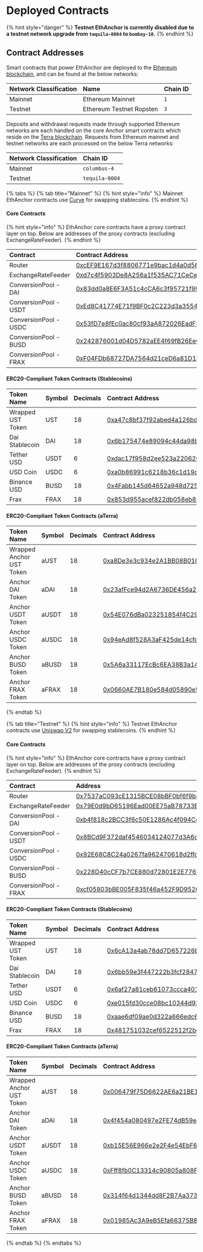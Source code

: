 # Deployed Contracts

{% hint style="danger" %}
**Testnet EthAnchor is currently disabled due to a testnet network upgrade from `tequila-0004` to `bombay-10`.**
{% endhint %}

## Contract Addresses

Smart contracts that power EthAnchor are deployed to the [Ethereum blockchain](https://ethereum.org/en/), and can be found at the below networks:

| Network Classification | Name | Chain ID |
| :--- | :--- | :--- |
| Mainnet | Ethereum Mainnet | `1` |
| Testnet | Ethereum Testnet Ropsten | `3` |

Deposits and withdrawal requests made through supported Ethereum networks are each handled on the core Anchor smart contracts which reside on the [Terra blockchain](https://www.terra.money/). Requests from Ethereum mainnet and testnet networks are each processed on the below Terra networks:

| Network Classification | Chain ID |
| :--- | :--- |
| Mainnet | `columbus-4` |
| Testnet | `tequila-0004` |

{% tabs %}
{% tab title="Mainnet" %}
{% hint style="info" %}
Mainnet EthAnchor contracts use [Curve](https://curve.fi/) for swapping stablecoins.
{% endhint %}

#### Core Contracts

{% hint style="info" %}
EthAnchor core contracts have a proxy contract layer on top. Below are addresses of the proxy contracts \(excluding ExchangeRateFeeder\).
{% endhint %}

| Contract | Contract Address |
| :--- | :--- |
| Router | [0xcEF9E167d3f8806771e9bac1d4a0d568c39a9388](https://etherscan.io/address/0xcEF9E167d3f8806771e9bac1d4a0d568c39a9388) |
| ExchangeRateFeeder | [0xd7c4f5903De8A256a1f535AC71CeCe5750d5197a](https://etherscan.io/address/0xd7c4f5903De8A256a1f535AC71CeCe5750d5197a) |
| ConversionPool - DAI | [0x83dd0a8E6F3A51c4cCA6c3f95721f9926DD9e7E7](https://etherscan.io/address/0x83dd0a8E6F3A51c4cCA6c3f95721f9926DD9e7E7) |
| ConversionPool - USDT | [0xEd8C41774E71f9BF0c2C223d3a3554F496656D16](https://etherscan.io/address/0xEd8C41774E71f9BF0c2C223d3a3554F496656D16) |
| ConversionPool - USDC | [0x53fD7e8fEc0ac80cf93aA872026EadF50cB925f3](https://etherscan.io/address/0x53fD7e8fEc0ac80cf93aA872026EadF50cB925f3) |
| ConversionPool - BUSD | [0x242876001d04D5782aEE4f69fB26Ee6264Cc1d21](https://etherscan.io/address/0x242876001d04D5782aEE4f69fB26Ee6264Cc1d21) |
| ConversionPool - FRAX | [0xF04FDb68727DA7564d21ceD6a81D1b63ff84b047](https://etherscan.io/address/0xF04FDb68727DA7564d21ceD6a81D1b63ff84b047#internaltx) |

#### ERC20-Compliant Token Contracts \(Stablecoins\)

| Token Name | Symbol | Decimals | Contract Address |
| :--- | :--- | :--- | :--- |
| Wrapped UST Token | UST | 18 | [0xa47c8bf37f92abed4a126bda807a7b7498661acd](https://etherscan.io/token/0xa47c8bf37f92abed4a126bda807a7b7498661acd) |
| Dai Stablecoin | DAI | 18 | [0x6b175474e89094c44da98b954eedeac495271d0f](https://etherscan.io/token/0x6b175474e89094c44da98b954eedeac495271d0f) |
| Tether USD | USDT | 6 | [0xdac17f958d2ee523a2206206994597c13d831ec7](https://etherscan.io/token/0xdac17f958d2ee523a2206206994597c13d831ec7) |
| USD Coin | USDC | 6 | [0xa0b86991c6218b36c1d19d4a2e9eb0ce3606eb48](https://etherscan.io/token/0xa0b86991c6218b36c1d19d4a2e9eb0ce3606eb48) |
| Binance USD | BUSD | 18 | [0x4Fabb145d64652a948d72533023f6E7A623C7C53](https://etherscan.io/token/0x4Fabb145d64652a948d72533023f6E7A623C7C53) |
| Frax | FRAX | 18 | [0x853d955acef822db058eb8505911ed77f175b99e](https://etherscan.io/token/0x853d955acef822db058eb8505911ed77f175b99e) |

#### ERC20-Compliant Token Contracts \(aTerra\)

| Token Name | Symbol | Decimals | Contract Address |
| :--- | :--- | :--- | :--- |
| Wrapped Anchor UST Token | aUST | 18 | [0xa8De3e3c934e2A1BB08B010104CcaBBD4D6293ab](https://etherscan.io/token/0xa8De3e3c934e2A1BB08B010104CcaBBD4D6293ab) |
| Anchor DAI Token | aDAI | 18 | [0x23afFce94d2A6736DE456a25eB8Cc96612Ca55CA](https://etherscan.io/token/0x23afFce94d2A6736DE456a25eB8Cc96612Ca55CA) |
| Anchor USDT Token | aUSDT | 18 | [0x54E076dBa023251854f4C29ea750566528734B2d](https://etherscan.io/token/0x54E076dBa023251854f4C29ea750566528734B2d) |
| Anchor USDC Token | aUSDC | 18 | [0x94eAd8f528A3aF425de14cfdDA727B218915687C](https://etherscan.io/token/0x94eAd8f528A3aF425de14cfdDA727B218915687C) |
| Anchor BUSD Token | aBUSD | 18 | [0x5A6a33117EcBc6EA38B3a140F3E20245052CC647](https://etherscan.io/token/0x5A6a33117EcBc6EA38B3a140F3E20245052CC647) |
| Anchor FRAX Token | aFRAX | 18 | [0x0660AE7B180e584d05890e56bE3A372F0b746515](https://etherscan.io/token/0x0660AE7B180e584d05890e56bE3A372F0b746515) |
{% endtab %}

{% tab title="Testnet" %}
{% hint style="info" %}
Testnet EthAnchor contracts use [Uniswap V2](https://app.uniswap.org/#/swap?use=V2) for swapping stablecoins.
{% endhint %}

#### Core Contracts

{% hint style="info" %}
EthAnchor core contracts have a proxy contract layer on top. Below are addresses of the proxy contracts \(excluding ExchangeRateFeeder\).
{% endhint %}

| Contract | Address |
| :--- | :--- |
| Router | [0x7537aC093cE1315BCE08bBF0bf6f9b86B7475008](https://ropsten.etherscan.io/address/0x7537aC093cE1315BCE08bBF0bf6f9b86B7475008) |
| ExchangeRateFeeder | [0x79E0d9bD65196Ead00EE75aB78733B8489E8C1fA](https://ropsten.etherscan.io/address/0x79E0d9bD65196Ead00EE75aB78733B8489E8C1fA) |
| ConversionPool - DAI | [0xb4f818c2BCC3f6c50E1286Ac4f094C4Cffd8F0CC](https://ropsten.etherscan.io/address/0xb4f818c2BCC3f6c50E1286Ac4f094C4Cffd8F0CC) |
| ConversionPool - USDT | [0x8BCd9F372daf4546034124077d3A6da3Fd552Cf4](https://ropsten.etherscan.io/address/0x8BCd9F372daf4546034124077d3A6da3Fd552Cf4) |
| ConversionPool - USDC | [0x92E68C8C24a0267fa962470618d2ffd21f9b6a95](https://ropsten.etherscan.io/address/0x92E68C8C24a0267fa962470618d2ffd21f9b6a95) |
| ConversionPool - BUSD | [0x228D40cCF7b7CE880d72801E2E776D38CA7E647D](https://ropsten.etherscan.io/address/0x228D40cCF7b7CE880d72801E2E776D38CA7E647D) |
| ConversionPool - FRAX | [0xcf05803bBE005F835f46a452F9D9526129c8E7f8](https://ropsten.etherscan.io/address/0xcf05803bBE005F835f46a452F9D9526129c8E7f8) |

#### ERC20-Compliant Token Contracts \(Stablecoins\)

| Token Name | Symbol | Decimals | Contract Address |
| :--- | :--- | :--- | :--- |
| Wrapped UST Token | UST | 18 | [0x6cA13a4ab78dd7D657226b155873A04DB929A3A4](https://ropsten.etherscan.io/token/0x6cA13a4ab78dd7D657226b155873A04DB929A3A4) |
| Dai Stablecoin | DAI | 18 | [0x6bb59e3f447222b3fcf2847111700723153f625a](https://ropsten.etherscan.io/token/0x6bb59e3f447222b3fcf2847111700723153f625a) |
| Tether USD | USDT | 6 | [0x6af27a81ceb61073ccca401ca6b43064f369dc02](https://ropsten.etherscan.io/token/0x6af27a81ceb61073ccca401ca6b43064f369dc02) |
| USD Coin | USDC | 6 | [0xe015fd30cce08bc10344d934bdb2292b1ec4bbbd](https://ropsten.etherscan.io/token/0xe015fd30cce08bc10344d934bdb2292b1ec4bbbd) |
| Binance USD | BUSD | 18 | [0xaae6df09ae0d322a666edc63e6a69e4b0fab6f5d](https://ropsten.etherscan.io/token/0xaae6df09ae0d322a666edc63e6a69e4b0fab6f5d) |
| Frax | FRAX | 18 | [0x481751032cef6522512f2bc9d140130ced428707](https://ropsten.etherscan.io/token/0x481751032cef6522512f2bc9d140130ced428707) |

#### ERC20-Compliant Token Contracts \(aTerra\)

| Token Name | Symbol | Decimals | Contract Address |
| :--- | :--- | :--- | :--- |
| Wrapped Anchor UST Token | aUST | 18 | [0x006479f75D6622AE6a21BE17C7F555B94c672342](https://ropsten.etherscan.io/token/0x006479f75d6622ae6a21be17c7f555b94c672342) |
| Anchor DAI Token | aDAI | 18 | [0x4f454a080497e2FE74dB59e0B311614321D7D706](https://ropsten.etherscan.io/token/0x4f454a080497e2FE74dB59e0B311614321D7D706) |
| Anchor USDT Token | aUSDT | 18 | [0xb15E56E966e2e2F4e54EbF6f5e8159Ea4f400478](https://ropsten.etherscan.io/token/0xb15E56E966e2e2F4e54EbF6f5e8159Ea4f400478) |
| Anchor USDC Token | aUSDC | 18 | [0xFff8fb0C13314c90805a808F48c7DFF37e95Eb16](https://ropsten.etherscan.io/token/0xFff8fb0C13314c90805a808F48c7DFF37e95Eb16) |
| Anchor BUSD Token | aBUSD | 18 | [0x314f64d1344dd8F2B7Aa373BA9e285aBB0aFAB65](https://ropsten.etherscan.io/token/0x314f64d1344dd8F2B7Aa373BA9e285aBB0aFAB65) |
| Anchor FRAX Token | aFRAX | 18 | [0x01985Ac3A9eB5Efa66375B89d74c6Fa6ebfC8322](https://ropsten.etherscan.io/token/0x01985Ac3A9eB5Efa66375B89d74c6Fa6ebfC8322) |
{% endtab %}
{% endtabs %}

